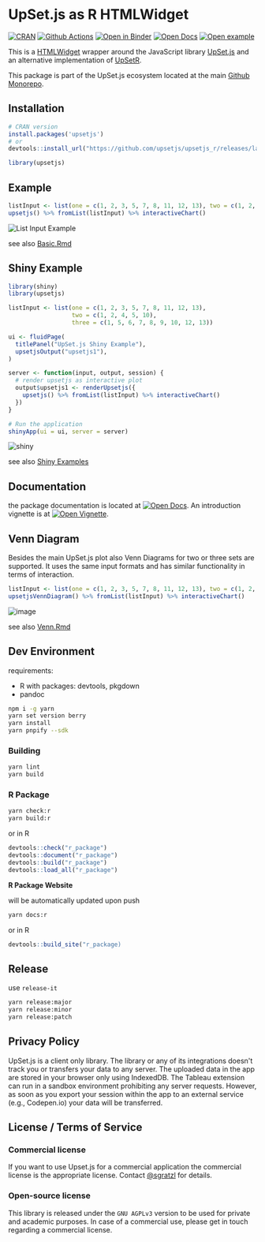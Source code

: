 # UpSet.js as R HTMLWidget

[![CRAN][cran-image]][cran-url] [![Github Actions][github-actions-image]][github-actions-url] [![Open in Binder][binder]][binder-r-url] [![Open Docs][docs]][docs-r-url] [![Open example][example]][example-r-url]

This is a [HTMLWidget](http://www.htmlwidgets.org/) wrapper around the JavaScript library [UpSet.js](https://github.com/upsetjs/upsetjs) and an alternative implementation of [UpSetR](https://www.rdocumentation.org/packages/UpSetR).

This package is part of the UpSet.js ecosystem located at the main [Github Monorepo](https://github.com/upsetjs/upsetjs).

## Installation

```R
# CRAN version
install.packages('upsetjs')
# or
devtools::install_url("https://github.com/upsetjs/upsetjs_r/releases/latest/download/upsetjs.tar.gz")

library(upsetjs)
```

## Example

```R
listInput <- list(one = c(1, 2, 3, 5, 7, 8, 11, 12, 13), two = c(1, 2, 4, 5, 10), three = c(1, 5, 6, 7, 8, 9, 10, 12, 13))
upsetjs() %>% fromList(listInput) %>% interactiveChart()
```

![List Input Example](https://user-images.githubusercontent.com/4129778/79375541-10dda700-7f59-11ea-933a-a3ffbca1bfd2.png)

see also [Basic.Rmd](./master/vignettes/basic.Rmd)

## Shiny Example

```R
library(shiny)
library(upsetjs)

listInput <- list(one = c(1, 2, 3, 5, 7, 8, 11, 12, 13),
                  two = c(1, 2, 4, 5, 10),
                  three = c(1, 5, 6, 7, 8, 9, 10, 12, 13))

ui <- fluidPage(
  titlePanel("UpSet.js Shiny Example"),
  upsetjsOutput("upsetjs1"),
)

server <- function(input, output, session) {
  # render upsetjs as interactive plot
  output$upsetjs1 <- renderUpsetjs({
    upsetjs() %>% fromList(listInput) %>% interactiveChart()
  })
}

# Run the application
shinyApp(ui = ui, server = server)

```

![shiny](https://user-images.githubusercontent.com/4129778/79375695-51d5bb80-7f59-11ea-8437-40fa60ce425c.png)

see also [Shiny Examples](./master/shiny)

## Documentation

the package documentation is located at [![Open Docs][docs]][docs-r-url]. An introduction vignette is at [![Open Vignette][example]][example-r-url].

## Venn Diagram

Besides the main UpSet.js plot also Venn Diagrams for two or three sets are supported. It uses the same input formats and has similar functionality in terms of interaction.

```R
listInput <- list(one = c(1, 2, 3, 5, 7, 8, 11, 12, 13), two = c(1, 2, 4, 5, 10), three = c(1, 5, 6, 7, 8, 9, 10, 12, 13))
upsetjsVennDiagram() %>% fromList(listInput) %>% interactiveChart()
```

![image](https://user-images.githubusercontent.com/4129778/84817608-8a574b80-b015-11ea-91b8-2ff17bb533e4.png)

see also [Venn.Rmd](./master/vignettes/venn.Rmd)

## Dev Environment

requirements:

- R with packages: devtools, pkgdown
- pandoc

```sh
npm i -g yarn
yarn set version berry
yarn install
yarn pnpify --sdk
```

### Building

```sh
yarn lint
yarn build
```

### R Package

```sh
yarn check:r
yarn build:r
```

or in R

```R
devtools::check("r_package")
devtools::document("r_package")
devtools::build("r_package")
devtools::load_all("r_package")
```

**R Package Website**

will be automatically updated upon push

```sh
yarn docs:r
```

or in R

```R
devtools::build_site("r_package)
```

## Release

use `release-it`

```sh
yarn release:major
yarn release:minor
yarn release:patch
```

## Privacy Policy

UpSet.js is a client only library. The library or any of its integrations doesn't track you or transfers your data to any server. The uploaded data in the app are stored in your browser only using IndexedDB. The Tableau extension can run in a sandbox environment prohibiting any server requests. However, as soon as you export your session within the app to an external service (e.g., Codepen.io) your data will be transferred.

## License / Terms of Service

### Commercial license

If you want to use Upset.js for a commercial application the commercial license is the appropriate license. Contact [@sgratzl](mailto:sam@sgratzl.com) for details.

### Open-source license

This library is released under the `GNU AGPLv3` version to be used for private and academic purposes. In case of a commercial use, please get in touch regarding a commercial license.

[github-actions-image]: https://github.com/upsetjs/upsetjs_r/workflows/ci/badge.svg
[github-actions-url]: https://github.com/upsetjs/upsetjs_r/actions
[codepen]: https://img.shields.io/badge/CodePen-open-blue?logo=codepen
[binder]: https://mybinder.org/badge_logo.svg
[binder-r-url]: https://mybinder.org/v2/gh/upsetjs/upsetjs_r/master?urlpath=rstudio
[docs]: https://img.shields.io/badge/API-open-blue
[docs-r-url]: https://upset.js.org/integrations/r
[example]: https://img.shields.io/badge/Example-open-red
[example-r-url]: https://upset.js.org/integrations/r/articles/basic
[cran-image]: https://img.shields.io/cran/v/upsetjs
[cran-url]: https://www.rdocumentation.org/packages/upsetjs
